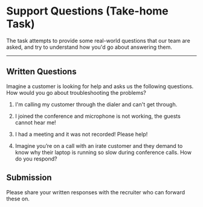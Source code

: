 # Support Questions (Take-home Task)

The task attempts to provide some real-world questions that our team are asked, and try to understand how you'd go about answering them.


---

## Written Questions
Imagine a customer is looking for help and asks us the following questions. How would you go about troubleshooting the problems?

1. I'm calling my customer through the dialer and can't get through.

2. I joined the conference and microphone is not working, the guests cannot hear me!

3. I had a meeting and it was not recorded! Please help!

4. Imagine you’re on a call with an irate customer and they demand to know why their laptop is running so slow during conference calls. How do you respond?

## Submission

Please share your written responses with the recruiter who can forward these on.

